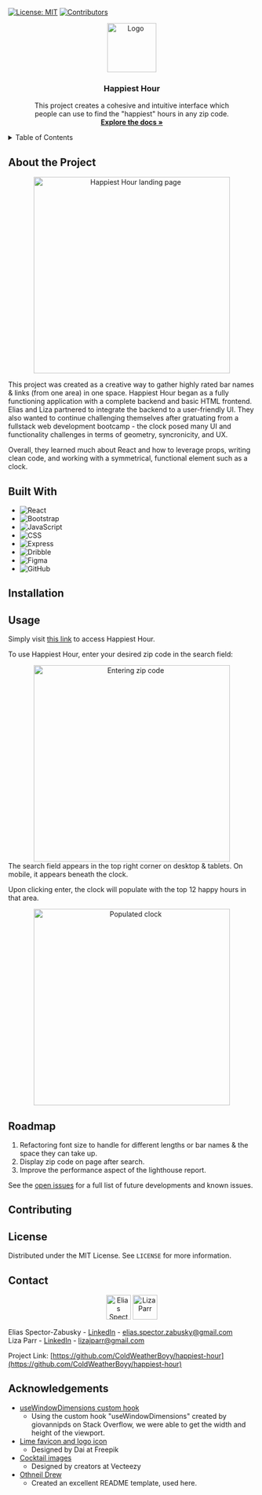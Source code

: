 [![License: MIT](https://img.shields.io/badge/License-MIT-yellow.svg)](https://opensource.org/licenses/MIT)
[![Contributors][contributors-shield]][contributors-url]

<div style="text-align:center;">
  <a href="https://github.com/github_username/repo_name">
    <img src="./client/src/assets/favicon.ico" alt="Logo" width="100" height="auto">
  </a>

<h3 style="text-align:center;">Happiest Hour</h3>

  <p style="text-align:center;">
    This project creates a cohesive and intuitive interface which<br />people can use to find the "happiest" hours in any zip code.
    <br />
    <a href="https://github.com/ColdWeatherBoyy/happiest-hour"><strong>Explore the docs »</strong></a>
    <br />
  </p>
</div>

<details>
  <summary>Table of Contents</summary>
  <ol>
    <li>
      <a href="#about-the-project">About The Project</a>
      <ul>
        <li><a href="#built-with">Built With</a></li>
      </ul>
    </li>
    <li><a href="#installation">Installation</a></li>
    <li><a href="#usage">Usage</a></li>
    <li><a href="#roadmap">Roadmap</a></li>
    <li><a href="#contributing">Contributing</a></li>
    <li><a href="#license">License</a></li>
    <li><a href="#contact">Contact</a></li>
    <li><a href="#acknowledgments">Acknowledgments</a></li>
  </ol>
</details>

## About the Project
<!-- feel free to add/edit -->

<div style="text-align:center;">
<img src='./client/src/assets/Happiest-Hour-pic.png' alt='Happiest Hour landing page' width='400' height='auto' style="text-align:center;" >
</div>

This project was created as a creative way to gather highly rated bar names & links (from one area) in one space. Happiest Hour began as a fully functioning application with a complete backend and basic HTML frontend. Elias and Liza partnered to integrate the backend to a user-friendly UI. They also wanted to continue challenging themselves after gratuating from a fullstack web development bootcamp - the clock posed many UI and functionality challenges in terms of geometry, syncronicity, and UX.

Overall, they learned much about React and how to leverage props, writing clean code, and working with a symmetrical, functional element such as a clock.

## Built With
<!-- feel free to add what I missed -->

- ![React](https://img.shields.io/badge/React-20232A?style=for-the-badge&logo=react&logoColor=61DAFB)
- ![Bootstrap](https://img.shields.io/badge/Bootstrap-563D7C?style=for-the-badge&logo=bootstrap&logoColor=white)
- ![JavaScript](https://img.shields.io/badge/JavaScript-323330?style=for-the-badge&logo=javascript&logoColor=F7DF1E)
- ![CSS](https://img.shields.io/badge/CSS3-1572B6?style=for-the-badge&logo=css3&logoColor=white)
- ![Express](https://img.shields.io/badge/Express%20js-000000?style=for-the-badge&logo=express&logoColor=white)
- ![Dribble](https://img.shields.io/badge/Dribbble-EA4C89?style=for-the-badge&logo=dribbble&logoColor=white)
- ![Figma](https://img.shields.io/badge/Figma-F24E1E?style=for-the-badge&logo=figma&logoColor=white)
- ![GitHub](https://img.shields.io/badge/GitHub-100000?style=for-the-badge&logo=github&logoColor=white)

## Installation
<!-- don't know what to put here -->

## Usage

Simply visit [this link](https://happiest-hour-cb7f5c7640b4.herokuapp.com/) to access Happiest Hour.

To use Happiest Hour, enter your desired zip code in the search field:

<div style="text-align:center;">
<img src='./client/src/assets/zipcode.png' alt='Entering zip code' width='400' height='auto' style="text-align:center;" >
</div>
The search field appears in the top right corner on desktop & tablets. On mobile, it appears beneath the clock.

Upon clicking enter, the clock will populate with the top 12 happy hours in that area.
<div style="text-align:center;">
<img src='./client/src/assets/populated.png' alt='Populated clock' width='400' height='auto' style="text-align:center;" >
</div>

## Roadmap
1. Refactoring font size to handle for different lengths or bar names & the space they can take up.
2. Display zip code on page after search.
3. Improve the performance aspect of the lighthouse report.


See the [open issues](https://github.com/ColdWeatherBoyy/happiest-hour/issues) for a full list of future developments and known issues.


## Contributing
<!-- not sure what to put here -->

## License
Distributed under the MIT License. See `LICENSE` for more information.

## Contact
<div style="text-align:center;">
<img src='./client/src/assets/elias.png' alt='Elias Spector-Zabusky' width='auto' height='50' style="text-align:center;" >
<img src='./client/src/assets/liza.png' alt='Liza Parr' width='auto' height='50' style="text-align:center;" >
</div>

Elias Spector-Zabusky - [LinkedIn](https://www.linkedin.com/in/elias-sz/) - elias.spector.zabusky@gmail.com   
Liza Parr - [LinkedIn](https://www.linkedin.com/in/lizajparr/) - lizajparr@gmail.com

Project Link: [https://github.com/ColdWeatherBoyy/happiest-hour](https://github.com/ColdWeatherBoyy/happiest-hour)

## Acknowledgements
* [useWindowDimensions custom hook](https://stackoverflow.com/questions/36862334/get-viewport-window-height-in-reactjs/59185109#59185109)
    * Using the custom hook "useWindowDimensions" created by giovannipds on Stack Overflow, we were able to get the width and height of the viewport.
* [Lime favicon and logo icon](https://www.freepik.com/icon/lemon_9712335#position=11)
    * Designed by Dai at Freepik
* [Cocktail images](https://www.vecteezy.com/png/19607012-cocktail-png-graphic-clipart-design)
    * Designed by creators at Vecteezy
* [Othneil Drew](https://github.com/othneildrew)
    * Created an excellent README template, used here.


<!-- Markdown links & images -->

[contributors-shield]: https://img.shields.io/github/contributors/ColdWeatherBoyy/happiest-hour.svg?style=for-the-badge
[contributors-url]: https://github.com/ColdWeatherBoyy/happiest-hour/graphs/contributors